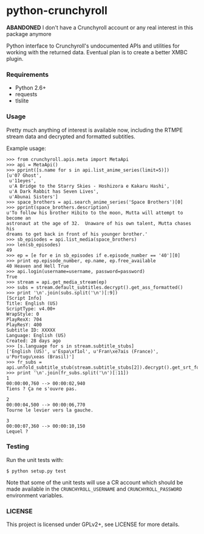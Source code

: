 python-crunchyroll
==================

**ABANDONED** I don't have a Crunchyroll account or any real interest in
this package anymore

Python interface to Crunchyroll's undocumented APIs and utilities
for working with the returned data. Eventual plan is to create a better
XMBC plugin.

### Requirements

  * Python 2.6+
  * requests
  * tlslite

### Usage

Pretty much anything of interest is available now, including the RTMPE stream
data and decrypted and formatted subtitles.

Example usage:
~~~~
>>> from crunchyroll.apis.meta import MetaApi
>>> api = MetaApi()
>>> pprint([s.name for s in api.list_anime_series(limit=5)])
[u'07 Ghost',
 u'11eyes',
 u'A Bridge to the Starry Skies - Hoshizora e Kakaru Hashi',
 u'A Dark Rabbit has Seven Lives',
 u'Abunai Sisters']
>>> space_brothers = api.search_anime_series('Space Brothers')[0]
>>> pprint(space_brothers.description)
u'To follow his brother Hibito to the moon, Mutta will attempt to become an
astronaut at the age of 32.  Unaware of his own talent, Mutta chases his
dreams to get back in front of his younger brother.'
>>> sb_episodes = api.list_media(space_brothers)
>>> len(sb_episodes)
49
>>> ep = [e for e in sb_episodes if e.episode_number == '40'][0]
>>> print ep.episode_number, ep.name, ep.free_available
40 Heaven and Hell True
>>> api.login(username=username, password=password)
True
>>> stream = api.get_media_stream(ep)
>>> subs = stream.default_subtitles.decrypt().get_ass_formatted()
>>> print '\n'.join(subs.split('\n')[:9])
[Script Info]
Title: English (US)
ScriptType: v4.00+
WrapStyle: 0
PlayRexX: 704
PlayResY: 400
Subtitle ID: XXXXX
Language: English (US)
Created: 28 days ago
>>> [s.language for s in stream.subtitle_stubs]
['English (US)', u'Espa\xf1ol', u'Fran\xe7ais (France)', u'Portugu\xeas (Brasil)']
>>> fr_subs = api.unfold_subtitle_stub(stream.subtitle_stubs[2]).decrypt().get_srt_formatted()
>>> print '\n'.join(fr_subs.split('\n')[:11])
1
00:00:00,760 --> 00:00:02,940
Tiens ? Ça ne s'ouvre pas.

2
00:00:04,500 --> 00:00:06,770
Tourne le levier vers la gauche.

3
00:00:07,360 --> 00:00:10,150
Lequel ?
~~~~

### Testing

Run the unit tests with:

    $ python setup.py test

Note that some of the unit tests will use a CR account which should be made
available in the `CRUNCHYROLL_USERNAME` and `CRUNCHYROLL_PASSWORD` environment
variables.

### LICENSE

This project is licensed under GPLv2+, see LICENSE for more details.
